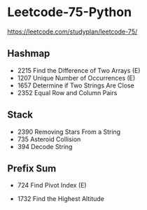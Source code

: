 # Leetcode-75-Python
https://leetcode.com/studyplan/leetcode-75/

## Hashmap
- 2215 Find the Difference of Two Arrays (E)  
- 1207 Unique Number of Occurrences (E)  
- 1657 Determine if Two Strings Are Close
- 2352 Equal Row and Column Pairs

## Stack

- 2390 Removing Stars From a String
- 735 Asteroid Collision
- 394 Decode String

## Prefix Sum

- 724 Find Pivot Index (E)

- 1732 Find the Highest Altitude
